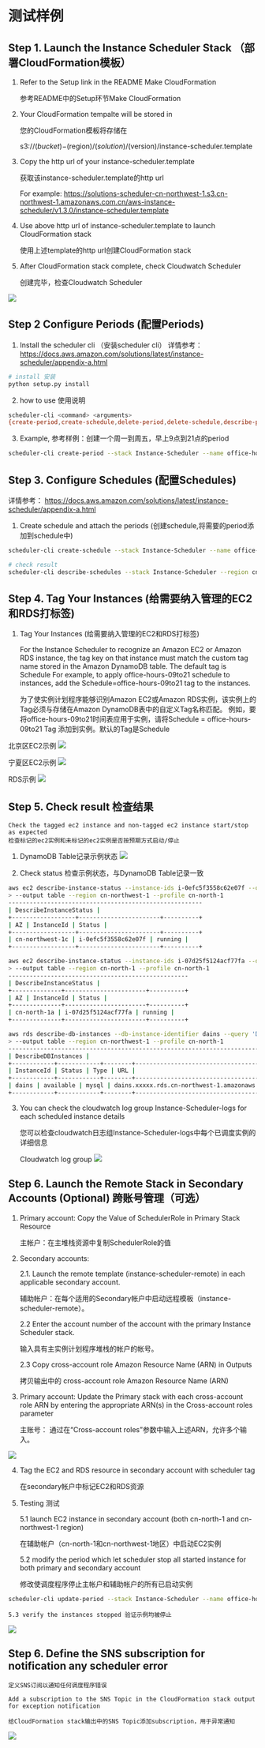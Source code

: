 
# 测试样例

## Step 1. Launch the Instance Scheduler Stack （部署CloudFormation模板）
1. Refer to the Setup link in the README Make CloudFormation

    参考README中的Setup环节Make CloudFormation

2. Your CloudFormation tempalte will be stored in 

    您的CloudFormation模板将存储在

    s3://$(bucket)-$(region)/$(solution)/$(version)/instance-scheduler.template

3. Copy the http url of your instance-scheduler.template

    获取该instance-scheduler.template的http url

    For example: 
    https://solutions-scheduler-cn-northwest-1.s3.cn-northwest-1.amazonaws.com.cn/aws-instance-scheduler/v1.3.0/instance-scheduler.template

4. Use above http url of instance-scheduler.template to launch CloudFormation stack

    使用上述template的http url创建CloudFormation stack

5. After CloudFormation stack complete, check Cloudwatch Scheduler

    创建完毕，检查Cloudwatch Scheduler

![](resource/images/Cloudwatch-scheduler.png)

## Step 2 Configure Periods (配置Periods)

1. Install the scheduler cli （安装scheduler cli）
    详情参考：
    https://docs.aws.amazon.com/solutions/latest/instance-scheduler/appendix-a.html

```bash
# install 安装
python setup.py install
```

2. how to use 使用说明
```bash
scheduler-cli <command> <arguments>
{create-period,create-schedule,delete-period,delete-schedule,describe-periods,describe-schedule-usage,describe-schedules,update-period,update-schedule}
```

3. Example, 参考样例：创建一个周一到周五，早上9点到21点的period
```bash
scheduler-cli create-period --stack Instance-Scheduler --name office-hours-09to21 --weekdays mon-fri --begintime 9:00 --endtime 21:00 --region cn-northwest-1 --profile cn-north-1
```

## Step 3. Configure Schedules (配置Schedules)

详情参考：
https://docs.aws.amazon.com/solutions/latest/instance-scheduler/appendix-a.html

1. Create schedule and attach the periods (创建schedule,将需要的period添加到schedule中)
```bash
scheduler-cli create-schedule --stack Instance-Scheduler --name office-hours-09to21 --periods office-hours-09to21 --timezone Asia/Shanghai --region cn-northwest-1 --profile cn-north-1

# check result
scheduler-cli describe-schedules --stack Instance-Scheduler --region cn-northwest-1 --profile cn-north-1
```

## Step 4. Tag Your Instances (给需要纳入管理的EC2和RDS打标签)

1. Tag Your Instances (给需要纳入管理的EC2和RDS打标签)

    For the Instance Scheduler to recognize an Amazon EC2 or Amazon RDS instance, the tag key on that instance must match the custom tag name stored in the Amazon DynamoDB table. The default tag is Schedule
    For example, to apply office-hours-09to21 schedule to instances, add the Schedule=office-hours-09to21 tag to the instances. 

    为了使实例计划程序能够识别Amazon EC2或Amazon RDS实例，该实例上的Tag必须与存储在Amazon DynamoDB表中的自定义Tag名称匹配。
    例如，要将office-hours-09to21时间表应用于实例，请将Schedule = office-hours-09to21 Tag 添加到实例。默认的Tag是Schedule

北京区EC2示例
![](resource/images/ec2-bjs-tag.png)

宁夏区EC2示例
![](resource/images/ec2-zhy-tag.png)

RDS示例
![](resource/images/rds-zhy-tag.png)


## Step 5. Check result 检查结果
    Check the tagged ec2 instance and non-tagged ec2 instance start/stop as expected
    检查标记的ec2实例和未标记的ec2实例是否按预期方式启动/停止

1. DynamoDB Table记录示例状态
![](resource/images/schedule-result.png)

2. Check status 检查示例状态，与DynamoDB Table记录一致

```bash
aws ec2 describe-instance-status --instance-ids i-0efc5f3558c62e07f --query 'InstanceStatuses[*].{InstanceId:InstanceId,Status:InstanceState.Name,AZ:AvailabilityZone}' \
> --output table --region cn-northwest-1 --profile cn-north-1
-------------------------------------------------------
| DescribeInstanceStatus |
+------------------+-----------------------+----------+
| AZ | InstanceId | Status |
+------------------+-----------------------+----------+
| cn-northwest-1c | i-0efc5f3558c62e07f | running |
+------------------+-----------------------+----------+
```
```bash
aws ec2 describe-instance-status --instance-ids i-07d25f5124acf77fa --query 'InstanceStatuses[*].{InstanceId:InstanceId,Status:InstanceState.Name,AZ:AvailabilityZone}' \
> --output table --region cn-north-1 --profile cn-north-1
---------------------------------------------------
| DescribeInstanceStatus |
+--------------+-----------------------+----------+
| AZ | InstanceId | Status |
+--------------+-----------------------+----------+
| cn-north-1a | i-07d25f5124acf77fa | running |
+--------------+-----------------------+----------+
```
```bash
aws rds describe-db-instances --db-instance-identifier dains --query 'DBInstances[*].{InstanceId:DBInstanceIdentifier,Type:Engine,Status:DBInstanceStatus,URL:Endpoint.Address}' \
> --output table --region cn-northwest-1 --profile cn-north-1
------------------------------------------------------------------------------------------------
| DescribeDBInstances |
+------------+------------+--------+-----------------------------------------------------------+
| InstanceId | Status | Type | URL |
+------------+------------+--------+-----------------------------------------------------------+
| dains | available | mysql | dains.xxxxx.rds.cn-northwest-1.amazonaws.com.cn |
+------------+------------+--------+-----------------------------------------------------------+
```

3. You can check the cloudwatch log group Instance-Scheduler-logs for each scheduled instance details

    您可以检查cloudwatch日志组Instance-Scheduler-logs中每个已调度实例的详细信息
    
    Cloudwatch log group
    ![](resource/images/cloudwatch-logs.png)


## Step 6. Launch the Remote Stack in Secondary Accounts (Optional) 跨账号管理（可选）

1. Primary account: Copy the Value of SchedulerRole in Primary Stack Resource

    主帐户：在主堆栈资源中复制SchedulerRole的值

2. Secondary accounts: 

    2.1. Launch the remote template (instance-scheduler-remote) in each applicable secondary account.
    
    辅助帐户：在每个适用的Secondary帐户中启动远程模板（instance-scheduler-remote）。

    2.2 Enter the account number of the account with the primary Instance Scheduler stack. 
    
    输入具有主实例计划程序堆栈的帐户的帐号。

    2.3 Copy cross-account role Amazon Resource Name (ARN) in Outputs
    
    拷贝输出中的 cross-account role Amazon Resource Name (ARN)

3. Primary account: Update the Primary stack with each cross-account role ARN by entering the appropriate ARN(s) in the Cross-account roles parameter

    主账号： 通过在“Cross-account roles”参数中输入上述ARN，允许多个输入。

![](resource/images/cross-account.png)


4. Tag the EC2 and RDS resource in secondary account with scheduler tag

    在secondary帐户中标记EC2和RDS资源

5. Testing 测试 

    5.1 launch EC2 instance in secondary account (both cn-north-1 and cn-northwest-1 region) 
    
    在辅助帐户（cn-north-1和cn-northwest-1地区）中启动EC2实例

    5.2 modify the period which let scheduler stop all started instance for both primary and secondary account

    修改使调度程序停止主帐户和辅助帐户的所有已启动实例

```bash
scheduler-cli update-period --stack Instance-Scheduler --name office-hours-09to21 --weekdays mon-fri --begintime 9:00 --endtime 15:15 --region cn-northwest-1 --profile cn-north-1
```

    5.3 verify the instances stopped 验证示例均被停止

![](resource/images/cross-account-testing.png)



## Step 6. Define the SNS subscription for notification any scheduler error

    定义SNS订阅以通知任何调度程序错误

    Add a subscription to the SNS Topic in the CloudFormation stack output for exception notification
    
    给CloudFormation stack输出中的SNS Topic添加subscription，用于异常通知

![](resource/images/sns-notification.png)